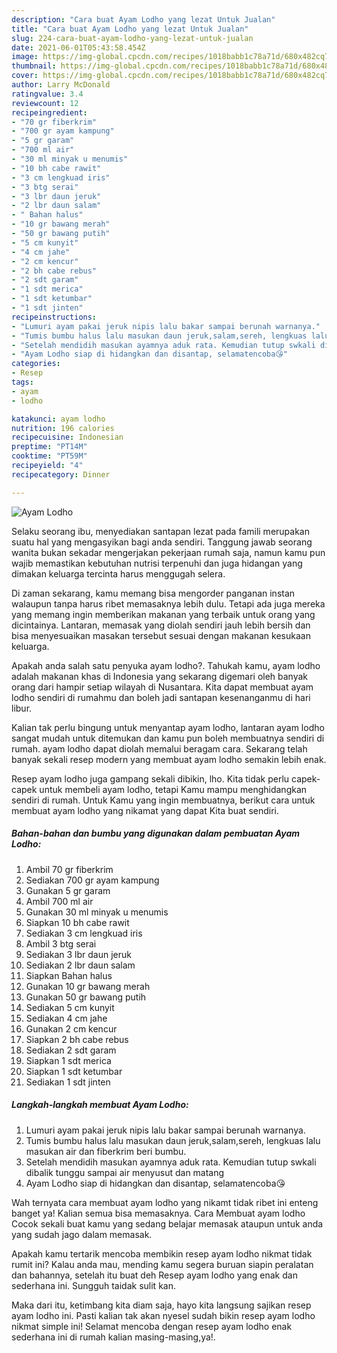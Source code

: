 ```yaml
---
description: "Cara buat Ayam Lodho yang lezat Untuk Jualan"
title: "Cara buat Ayam Lodho yang lezat Untuk Jualan"
slug: 224-cara-buat-ayam-lodho-yang-lezat-untuk-jualan
date: 2021-06-01T05:43:58.454Z
image: https://img-global.cpcdn.com/recipes/1018babb1c78a71d/680x482cq70/ayam-lodho-foto-resep-utama.jpg
thumbnail: https://img-global.cpcdn.com/recipes/1018babb1c78a71d/680x482cq70/ayam-lodho-foto-resep-utama.jpg
cover: https://img-global.cpcdn.com/recipes/1018babb1c78a71d/680x482cq70/ayam-lodho-foto-resep-utama.jpg
author: Larry McDonald
ratingvalue: 3.4
reviewcount: 12
recipeingredient:
- "70 gr fiberkrim"
- "700 gr ayam kampung"
- "5 gr garam"
- "700 ml air"
- "30 ml minyak u menumis"
- "10 bh cabe rawit"
- "3 cm lengkuad iris"
- "3 btg serai"
- "3 lbr daun jeruk"
- "2 lbr daun salam"
- " Bahan halus"
- "10 gr bawang merah"
- "50 gr bawang putih"
- "5 cm kunyit"
- "4 cm jahe"
- "2 cm kencur"
- "2 bh cabe rebus"
- "2 sdt garam"
- "1 sdt merica"
- "1 sdt ketumbar"
- "1 sdt jinten"
recipeinstructions:
- "Lumuri ayam pakai jeruk nipis lalu bakar sampai berunah warnanya."
- "Tumis bumbu halus lalu masukan daun jeruk,salam,sereh, lengkuas lalu masukan air dan fiberkrim beri bumbu."
- "Setelah mendidih masukan ayamnya aduk rata. Kemudian tutup swkali dibalik tunggu sampai air menyusut dan matang"
- "Ayam Lodho siap di hidangkan dan disantap, selamatencoba😘"
categories:
- Resep
tags:
- ayam
- lodho

katakunci: ayam lodho 
nutrition: 196 calories
recipecuisine: Indonesian
preptime: "PT14M"
cooktime: "PT59M"
recipeyield: "4"
recipecategory: Dinner

---
```



![Ayam Lodho](https://img-global.cpcdn.com/recipes/1018babb1c78a71d/680x482cq70/ayam-lodho-foto-resep-utama.jpg)

Selaku seorang ibu, menyediakan santapan lezat pada famili merupakan suatu hal yang mengasyikan bagi anda sendiri. Tanggung jawab seorang  wanita bukan sekadar mengerjakan pekerjaan rumah saja, namun kamu pun wajib memastikan kebutuhan nutrisi terpenuhi dan juga hidangan yang dimakan keluarga tercinta harus menggugah selera.

Di zaman  sekarang, kamu memang bisa mengorder panganan instan walaupun tanpa harus ribet memasaknya lebih dulu. Tetapi ada juga mereka yang memang ingin memberikan makanan yang terbaik untuk orang yang dicintainya. Lantaran, memasak yang diolah sendiri jauh lebih bersih dan bisa menyesuaikan masakan tersebut sesuai dengan makanan kesukaan keluarga. 



Apakah anda salah satu penyuka ayam lodho?. Tahukah kamu, ayam lodho adalah makanan khas di Indonesia yang sekarang digemari oleh banyak orang dari hampir setiap wilayah di Nusantara. Kita dapat membuat ayam lodho sendiri di rumahmu dan boleh jadi santapan kesenanganmu di hari libur.

Kalian tak perlu bingung untuk menyantap ayam lodho, lantaran ayam lodho sangat mudah untuk ditemukan dan kamu pun boleh membuatnya sendiri di rumah. ayam lodho dapat diolah memalui beragam cara. Sekarang telah banyak sekali resep modern yang membuat ayam lodho semakin lebih enak.

Resep ayam lodho juga gampang sekali dibikin, lho. Kita tidak perlu capek-capek untuk membeli ayam lodho, tetapi Kamu mampu menghidangkan sendiri di rumah. Untuk Kamu yang ingin membuatnya, berikut cara untuk membuat ayam lodho yang nikamat yang dapat Kita buat sendiri.

<!--inarticleads1-->

##### Bahan-bahan dan bumbu yang digunakan dalam pembuatan Ayam Lodho:

1. Ambil 70 gr fiberkrim
1. Sediakan 700 gr ayam kampung
1. Gunakan 5 gr garam
1. Ambil 700 ml air
1. Gunakan 30 ml minyak u menumis
1. Siapkan 10 bh cabe rawit
1. Sediakan 3 cm lengkuad iris
1. Ambil 3 btg serai
1. Sediakan 3 lbr daun jeruk
1. Sediakan 2 lbr daun salam
1. Siapkan  Bahan halus
1. Gunakan 10 gr bawang merah
1. Gunakan 50 gr bawang putih
1. Sediakan 5 cm kunyit
1. Sediakan 4 cm jahe
1. Gunakan 2 cm kencur
1. Siapkan 2 bh cabe rebus
1. Sediakan 2 sdt garam
1. Siapkan 1 sdt merica
1. Siapkan 1 sdt ketumbar
1. Sediakan 1 sdt jinten




<!--inarticleads2-->

##### Langkah-langkah membuat Ayam Lodho:

1. Lumuri ayam pakai jeruk nipis lalu bakar sampai berunah warnanya.
1. Tumis bumbu halus lalu masukan daun jeruk,salam,sereh, lengkuas lalu masukan air dan fiberkrim beri bumbu.
1. Setelah mendidih masukan ayamnya aduk rata. Kemudian tutup swkali dibalik tunggu sampai air menyusut dan matang
1. Ayam Lodho siap di hidangkan dan disantap, selamatencoba😘




Wah ternyata cara membuat ayam lodho yang nikamt tidak ribet ini enteng banget ya! Kalian semua bisa memasaknya. Cara Membuat ayam lodho Cocok sekali buat kamu yang sedang belajar memasak ataupun untuk anda yang sudah jago dalam memasak.

Apakah kamu tertarik mencoba membikin resep ayam lodho nikmat tidak rumit ini? Kalau anda mau, mending kamu segera buruan siapin peralatan dan bahannya, setelah itu buat deh Resep ayam lodho yang enak dan sederhana ini. Sungguh taidak sulit kan. 

Maka dari itu, ketimbang kita diam saja, hayo kita langsung sajikan resep ayam lodho ini. Pasti kalian tak akan nyesel sudah bikin resep ayam lodho nikmat simple ini! Selamat mencoba dengan resep ayam lodho enak sederhana ini di rumah kalian masing-masing,ya!.

